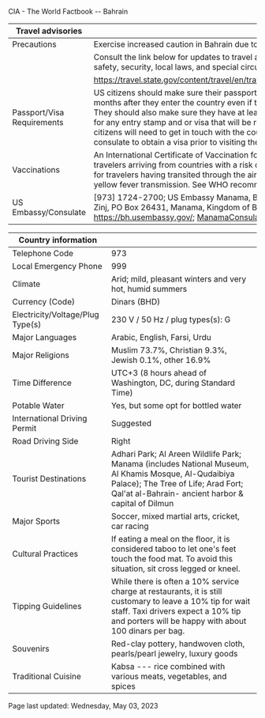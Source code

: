 CIA - The World Factbook -- Bahrain

| Travel advisories | |
| --- | --- |
| Precautions | Exercise increased caution in Bahrain due to terrorism. |
| | Consult the link below for updates to travel advisories and statements on safety, security, local laws, and special circumstances in this country. |
| | <https://travel.state.gov/content/travel/en/traveladvisories/traveladvisories.html> |
| Passport/Visa Requirements | US citizens should make sure their passport will not expire for at least 6 months after they enter the country even if they do not intend to stay that long. They should also make sure they have at least 1 blank page in their passport for any entry stamp and or visa that will be required. A visa is required. US citizens will need to get in touch with the country's embassy or nearest consulate to obtain a visa prior to visiting the country. |
| Vaccinations | An International Certificate of Vaccination for yellow fever is required for travelers arriving from countries with a risk of yellow fever transmission and for travelers having transited through the airport of a country with risk of yellow fever transmission. See WHO recommendations.  <http://www.who.int/> |
| US Embassy/Consulate | [973] 1724-2700; US Embassy Manama, Bldg. 979, Road 3119, Block 331, Zinj, PO Box 26431, Manama, Kingdom of Bahrain; https://bh.usembassy.gov/; ManamaConsular@state.gov |

| Country information |  |
| --- | --- |
| Telephone Code | 973 |
| Local Emergency Phone | 999 |
| Climate | Arid; mild, pleasant winters and very hot, humid summers |
| Currency (Code) | Dinars (BHD) |
| Electricity/Voltage/Plug Type(s) | 230 V / 50 Hz / plug types(s): G |
| Major Languages | Arabic, English, Farsi, Urdu |
| Major Religions | Muslim 73.7%, Christian 9.3%, Jewish 0.1%, other 16.9% |
| Time Difference | UTC+3 (8 hours ahead of Washington, DC, during Standard Time) |
| Potable Water | Yes, but some opt for bottled water |
| International Driving Permit | Suggested |
| Road Driving Side | Right |
| Tourist Destinations | Adhari Park; Al Areen Wildlife Park; Manama (includes National Museum, Al Khamis Mosque, Al-Qudaibiya Palace); The Tree of Life; Arad Fort; Qal'at al-Bahrain- ancient harbor & capital of Dilmun |
| Major Sports | Soccer, mixed martial arts, cricket, car racing |
| Cultural Practices | If eating a meal on the floor, it is considered taboo to let one's feet touch the food mat. To avoid this situation, sit cross legged or kneel. |
| Tipping Guidelines | While there is often a 10% service charge at restaurants, it is still customary to leave a 10% tip for wait staff. Taxi drivers expect a 10% tip and porters will be happy with about 100 dinars per bag. |
| Souvenirs | Red-clay pottery, handwoven cloth, pearls/pearl jewelry, luxury goods |
| Traditional Cuisine | Kabsa --- rice combined with various meats, vegetables, and spices |

Page last updated: Wednesday, May 03, 2023
